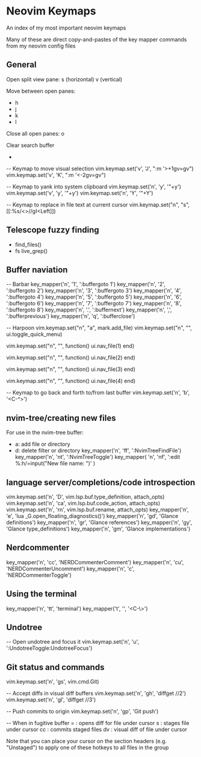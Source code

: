 # Neovim Keymaps

An index of my most important neovim keymaps

Many of these are direct copy-and-pastes of the key mapper commands from my
neovim config files

## General

Open split view pane:
<C-w> s (horizontal)
<C-w> v (vertical)

Move between open panes:
- <leader>h
- <leader>j
- <leader>k
- <leader>l

Close all open panes:
<C-w> o

Clear search buffer
- <leader><leader>

-- Keymap to move visual selection
vim.keymap.set('v', 'J', ":m '>+1<CR>gv=gv")
vim.keymap.set('v', 'K', ":m '<-2<CR>gv=gv")

-- Keymap to yank into system clipboard
vim.keymap.set('n', '<leader>y', '"+y')
vim.keymap.set('v', '<leader>y', '"+y')
vim.keymap.set('n', '<leader>Y', '"+Y')

-- Keymap to replace in file text at current cursor
vim.keymap.set("n", "<leader>s", [[:%s/\<<C-r><C-w>\>/<C-r><C-w>/gI<Left><Left><Left]])

## Telescope fuzzy finding

- <C-p> find_files()
- <leader>fs live_grep()

## Buffer naviation

-- Barbar
key_mapper('n', '<leader>1', ':buffergoto 1<cr>')
key_mapper('n', '<leader>2', ':buffergoto 2<cr>')
key_mapper('n', '<leader>3', ':buffergoto 3<cr>')
key_mapper('n', '<leader>4', ':buffergoto 4<cr>')
key_mapper('n', '<leader>5', ':buffergoto 5<cr>')
key_mapper('n', '<leader>6', ':buffergoto 6<cr>')
key_mapper('n', '<leader>7', ':buffergoto 7<cr>')
key_mapper('n', '<leader>8', ':buffergoto 8<cr>')
key_mapper('n', '<leader>.', ':buffernext<cr>')
key_mapper('n', '<leader>,', ':bufferprevious<cr>')
key_mapper('n', '<leader>q', ':bufferclose<cr>')

-- Harpoon
vim.keymap.set("n", "<leader>a", mark.add_file)
vim.keymap.set("n", "<C-e>", ui.toggle_quick_menu)

vim.keymap.set("n", "<C-h>", function()
    ui.nav_file(1)
end)

vim.keymap.set("n", "<C-j>", function()
    ui.nav_file(2)
end)

vim.keymap.set("n", "<C-k>", function()
    ui.nav_file(3)
end)

vim.keymap.set("n", "<C-l>", function()
    ui.nav_file(4)
end)

-- Keymap to go back and forth to/from last buffer
vim.keymap.set('n', '<leader>b', '<C-^>')

## nvim-tree/creating new files
For use in the nvim-tree buffer:

- a: add file or directory
- d: delete filter or directory
key_mapper('n', '<leader>ff', ':NvimTreeFindFile<CR>')
key_mapper('n', '<leader>nt', ':NvimTreeToggle<CR>')
key_mapper(
    'n',
    '<leader>nf',
    ':edit %:h/<C-r>=input("New file name: ")<CR><CR>'
)

## language server/completions/code introspection
vim.keymap.set('n', '<leader>D', vim.lsp.buf.type_definition, attach_opts)
vim.keymap.set('n', '<leader>ca', vim.lsp.buf.code_action, attach_opts)
vim.keymap.set('n', '<leader>rn', vim.lsp.buf.rename, attach_opts)
key_mapper('n', '<Leader>e', '<Cmd>lua _G.open_floating_diagnostics()<CR>')
key_mapper('n', '<leader>gd', '<CMD>Glance definitions<CR>')
key_mapper('n', '<leader>gr', '<CMD>Glance references<CR>')
key_mapper('n', '<leader>gy', '<CMD>Glance type_definitions<CR>')
key_mapper('n', '<leader>gm', '<CMD>Glance implementations<CR>')

## Nerdcommenter
key_mapper('n', '<leader>cc', '<Plug>NERDCommenterComment')
key_mapper('n', '<leader>cu', '<Plug>NERDCommenterUncomment')
key_mapper('n', '<leader>c<space>', '<Plug>NERDCommenterToggle')

## Using the terminal
key_mapper('n', '<leader>tt', '<Cmd>terminal<CR>')
key_mapper('t', '<Esc>', '<C-\\><C-n>')

## Undotree
-- Open undotree and focus it
vim.keymap.set('n', '<leader>u', ':UndotreeToggle<CR>:UndotreeFocus<CR>')

## Git status and commands
vim.keymap.set('n', '<leader>gs', vim.cmd.Git)

-- Accept diffs in visual diff buffers
vim.keymap.set('n', 'gh', '<cmd>diffget //2<CR>')
vim.keymap.set('n', 'gl', '<cmd>diffget //3<CR>')

-- Push commits to origin
vim.keymap.set('n', '<leader>gp', '<cmd>Git push<CR>')

-- When in fugitive buffer
=  : opens diff for file under cursor
s  : stages file under cursor
cc : commits staged files
dv : visual diff of file under cursor

Note that you can place your cursor on the section headers (e.g. "Unstaged") to apply
one of these hotkeys to all files in the group

